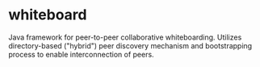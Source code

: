 whiteboard
==========
Java framework for peer-to-peer collaborative whiteboarding. Utilizes directory-based ("hybrid") peer discovery mechanism and bootstrapping process to enable interconnection of peers.

